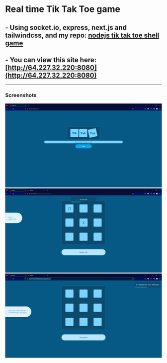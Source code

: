 # Real time Tik Tak Toe game
## - Using socket.io, express, next.js and tailwindcss, and my repo: [nodejs tik tak toe shell game](https://github.com/chemokita13/TikTakToe_nodejs-shell-game)
## - You can view this site here: [http://64.227.32.220:8080](http://64.227.32.220:8080)

___ 

### Screenshots

<img src='./imgs/img1.png' style=' height:50%'/>
<img src='./imgs/img2.png' style=' height:50%'/>
<img src='./imgs/img3.png' style=' height:50%'/>

